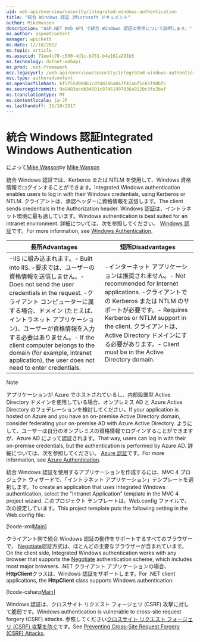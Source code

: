 ```yaml
---
uid: web-api/overview/security/integrated-windows-authentication
title: "統合 Windows 認証 |Microsoft ドキュメント"
author: MikeWasson
description: "ASP.NET Web API で統合 Windows 認証の使用について説明します。"
ms.author: aspnetcontent
manager: wpickett
ms.date: 12/18/2012
ms.topic: article
ms.assetid: 71ee4c78-c500-4d1c-b761-b4e161a291b5
ms.technology: dotnet-webapi
ms.prod: .net-framework
msc.legacyurl: /web-api/overview/security/integrated-windows-authentication
msc.type: authoredcontent
ms.openlocfilehash: bf5f55d98d61cdfdd246a847f41a6f1c65f00bfc
ms.sourcegitcommit: 9a9483aceb34591c97451997036a9120c3fe2baf
ms.translationtype: MT
ms.contentlocale: ja-JP
ms.lasthandoff: 11/10/2017
---
```

<a name="integrated-windows-authentication"></a><span data-ttu-id="5b917-103">統合 Windows 認証</span><span class="sxs-lookup"><span data-stu-id="5b917-103">Integrated Windows Authentication</span></span>
====================
<span data-ttu-id="5b917-104">によって[Mike Wasson](https://github.com/MikeWasson)</span><span class="sxs-lookup"><span data-stu-id="5b917-104">by [Mike Wasson](https://github.com/MikeWasson)</span></span>

<span data-ttu-id="5b917-105">統合 Windows 認証では、Kerberos または NTLM を使用して、Windows 資格情報でログインすることができます。</span><span class="sxs-lookup"><span data-stu-id="5b917-105">Integrated Windows authentication enables users to log in with their Windows credentials, using Kerberos or NTLM.</span></span> <span data-ttu-id="5b917-106">クライアントは、承認ヘッダーに資格情報を送信します。</span><span class="sxs-lookup"><span data-stu-id="5b917-106">The client sends credentials in the Authorization header.</span></span> <span data-ttu-id="5b917-107">Windows 認証は、イントラネット環境に最も適しています。</span><span class="sxs-lookup"><span data-stu-id="5b917-107">Windows authentication is best suited for an intranet environment.</span></span> <span data-ttu-id="5b917-108">詳細については、次を参照してください。 [Windows 認証](https://www.iis.net/configreference/system.webserver/security/authentication/windowsauthentication)です。</span><span class="sxs-lookup"><span data-stu-id="5b917-108">For more information, see [Windows Authentication](https://www.iis.net/configreference/system.webserver/security/authentication/windowsauthentication).</span></span>

| <span data-ttu-id="5b917-109">長所</span><span class="sxs-lookup"><span data-stu-id="5b917-109">Advantages</span></span> | <span data-ttu-id="5b917-110">短所</span><span class="sxs-lookup"><span data-stu-id="5b917-110">Disadvantages</span></span> |
| --- | --- |
| <span data-ttu-id="5b917-111">-IIS に組み込まれます。</span><span class="sxs-lookup"><span data-stu-id="5b917-111">- Built into IIS.</span></span> <span data-ttu-id="5b917-112">-要求では、ユーザーの資格情報を送信しません。</span><span class="sxs-lookup"><span data-stu-id="5b917-112">- Does not send the user credentials in the request.</span></span> <span data-ttu-id="5b917-113">-クライアント コンピューターに属する場合、ドメイン (たとえば、イントラネット アプリケーション)、ユーザーが資格情報を入力する必要はありません。</span><span class="sxs-lookup"><span data-stu-id="5b917-113">- If the client computer belongs to the domain (for example, intranet application), the user does not need to enter credentials.</span></span> | <span data-ttu-id="5b917-114">-インターネット アプリケーションは推奨されません。</span><span class="sxs-lookup"><span data-stu-id="5b917-114">- Not recommended for Internet applications.</span></span> <span data-ttu-id="5b917-115">-クライアントでの Kerberos または NTLM のサポートが必要です。</span><span class="sxs-lookup"><span data-stu-id="5b917-115">- Requires Kerberos or NTLM support in the client.</span></span> <span data-ttu-id="5b917-116">クライアントは、Active Directory ドメインにする必要があります。</span><span class="sxs-lookup"><span data-stu-id="5b917-116">- Client must be in the Active Directory domain.</span></span> |

> [!NOTE]
> <span data-ttu-id="5b917-117">アプリケーションが Azure でホストされているし、内部設置型 Active Directory ドメインを使用している場合、オンプレミス AD と Azure Active Directory のフェデレーションを検討してください。</span><span class="sxs-lookup"><span data-stu-id="5b917-117">If your application is hosted on Azure and you have an on-premise Active Directory domain, consider federating your on-premise AD with Azure Active Directory.</span></span> <span data-ttu-id="5b917-118">ようにして、ユーザーは自分のオンプレミスの資格情報でログインすることができますが、Azure AD によって認証されます。</span><span class="sxs-lookup"><span data-stu-id="5b917-118">That way, users can log in with their on-premise credentials, but the authentication is performed by Azure AD.</span></span> <span data-ttu-id="5b917-119">詳細については、次を参照してください。 [Azure 認証](../../../visual-studio/overview/2012/windows-azure-authentication.md)です。</span><span class="sxs-lookup"><span data-stu-id="5b917-119">For more information, see [Azure Authentication](../../../visual-studio/overview/2012/windows-azure-authentication.md).</span></span>


<span data-ttu-id="5b917-120">統合 Windows 認証を使用するアプリケーションを作成するには、MVC 4 プロジェクト ウィザードで、「イントラネット アプリケーション」テンプレートを選択します。</span><span class="sxs-lookup"><span data-stu-id="5b917-120">To create an application that uses Integrated Windows authentication, select the "Intranet Application" template in the MVC 4 project wizard.</span></span> <span data-ttu-id="5b917-121">このプロジェクト テンプレートは、Web.config ファイルで、次の設定しています。</span><span class="sxs-lookup"><span data-stu-id="5b917-121">This project template puts the following setting in the Web.config file:</span></span>

[!code-xml[Main](integrated-windows-authentication/samples/sample1.xml)]

<span data-ttu-id="5b917-122">クライアント側で統合 Windows 認証の動作をサポートするすべてのブラウザーで、 [Negotiate](http://www.ietf.org/rfc/rfc4559.txt)認証方式は、ほとんどの主要なブラウザーが含まれています。</span><span class="sxs-lookup"><span data-stu-id="5b917-122">On the client side, Integrated Windows authentication works with any browser that supports the [Negotiate](http://www.ietf.org/rfc/rfc4559.txt) authentication scheme, which includes most major browsers.</span></span> <span data-ttu-id="5b917-123">.NET クライアント アプリケーションの場合、 **HttpClient**クラスは、Windows 認証をサポートします。</span><span class="sxs-lookup"><span data-stu-id="5b917-123">For .NET client applications, the **HttpClient** class supports Windows authentication:</span></span>

[!code-csharp[Main](integrated-windows-authentication/samples/sample2.cs)]

<span data-ttu-id="5b917-124">Windows 認証は、クロスサイト リクエスト フォージェリ (CSRF) 攻撃に対して脆弱です。</span><span class="sxs-lookup"><span data-stu-id="5b917-124">Windows authentication is vulnerable to cross-site request forgery (CSRF) attacks.</span></span> <span data-ttu-id="5b917-125">参照してください[クロスサイト リクエスト フォージェリ (CSRF) 攻撃を防ぐ](preventing-cross-site-request-forgery-csrf-attacks.md)です。</span><span class="sxs-lookup"><span data-stu-id="5b917-125">See [Preventing Cross-Site Request Forgery (CSRF) Attacks](preventing-cross-site-request-forgery-csrf-attacks.md).</span></span>
